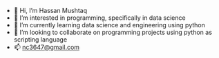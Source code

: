 - 👋 Hi, I’m Hassan Mushtaq
- 👀 I’m interested in programming, specifically in data science
- 🌱 I’m currently learning data science and engineering using python
- 💞️ I’m looking to collaborate on programming projects using python as scripting language
- 📫 nc3647@gmail.com

<!---
Hassan-08/Hassan-08 is a ✨ special ✨ repository because its `README.md` (this file) appears on your GitHub profile.
You can click the Preview link to take a look at your changes.
--->
